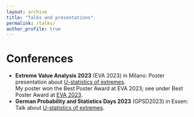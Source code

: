 ```yaml
---
layout: archive
title: "Talks and presentations"
permalink: /talks/
author_profile: true
---
```

Conferences
======
* **Extreme Value Analysis 2023** (EVA 2023) in Milano: Poster presentation about [U-statistics of extremes](../_pages/u_stat_poster.md).   
    My poster won the Best Poster Award at EVA 2023; see under Best Poster Award at [EVA 2023](https://dec.unibocconi.eu/research/extreme-value-analysis-eva-2023).
* **German Probability and Statistics Days 2023** (GPSD2023) in Essen: Talk about [U-statistics of extremes](../_pages/u_stat_talk.md).

